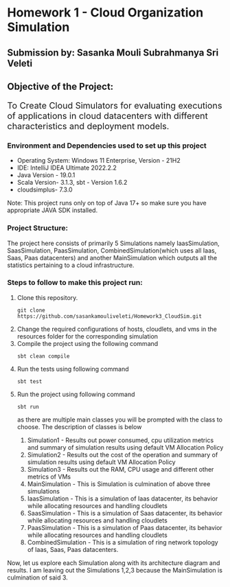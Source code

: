 <h1>Homework 1 - Cloud Organization Simulation</h1>

<h2>Submission by: Sasanka Mouli Subrahmanya Sri Veleti</h2>

<h2>Objective of the Project:</h2>
<p style="font-size: 20px">To Create Cloud Simulators for evaluating executions of applications in cloud datacenters with different characteristics and deployment models.</p>

<h3>Environment and Dependencies used to set up this project</h3>
<ul>
    <li>Operating System: Windows 11 Enterprise, Version - 21H2</li>
    <li>IDE: IntelliJ IDEA Ultimate 2022.2.2</li>
    <li>Java Version - 19.0.1</li>
    <li>Scala Version- 3.1.3, sbt - Version 1.6.2 </li>
    <li>cloudsimplus- 7.3.0</li>
</ul>

Note: This project runs only on top of Java 17+ so make sure you have appropriate JAVA SDK installed.

<h3>Project Structure:</h3>
<p>The project here consists of primarily 5 Simulations namely IaasSimulation, SaasSimulation, PaasSimulation, CombinedSimulation(which uses all Iaas, Saas, Paas datacenters) and another MainSimulation which outputs all the statistics pertaining to a cloud infrastructure.</p>

<h3>Steps to follow to make this project run:</h3>
<ol>
<li>Clone this repository.</li>

```
git clone https://github.com/sasankamouliveleti/Homework3_CloudSim.git
```

<li>Change the required configurations of hosts, cloudlets, and vms in the resources folder for the corresponding simulation</li>
<li>Compile the project using the following command</li>

```
sbt clean compile
```

<li>Run the tests using following command</li>

```
sbt test
```

<li>Run the project using following command</li>

```
sbt run
```

as there are multiple main classes you will be prompted with the class to choose. The description of classes is below
<ol>
<li>Simulation1 - Results out power consumed, cpu utilization metrics and summary of simulation results using default VM Allocation Policy</li>
<li>Simulation2 - Results out the cost of the operation and summary of simulation results using default VM Allocation Policy</li>
<li>Simulation3 - Results out the RAM, CPU usage and different other metrics of VMs</li>
<li>MainSimulation - This is Simulation is culmination of above three simulations</li>
<li>IaasSimulation - This is a simulation of Iaas datacenter, its behavior while allocating resources and handling cloudlets</li>
<li>SaasSimulation - This is a simulation of Saas datacenter, its behavior while allocating resources and handling cloudlets</li>
<li>PaasSimulation - This is a simulation of Paas datacenter, its behavior while allocating resources and handling cloudlets</li>
<li>CombinedSimulation - This is a simulation of ring network topology of Iaas, Saas, Paas datacenters.</li>
</ol>
</ol>

Now, let us explore each Simulation along with its architecture diagram and results. I am leaving out the Simulations 1,2,3 because the MainSimulation is culmination of said 3.



